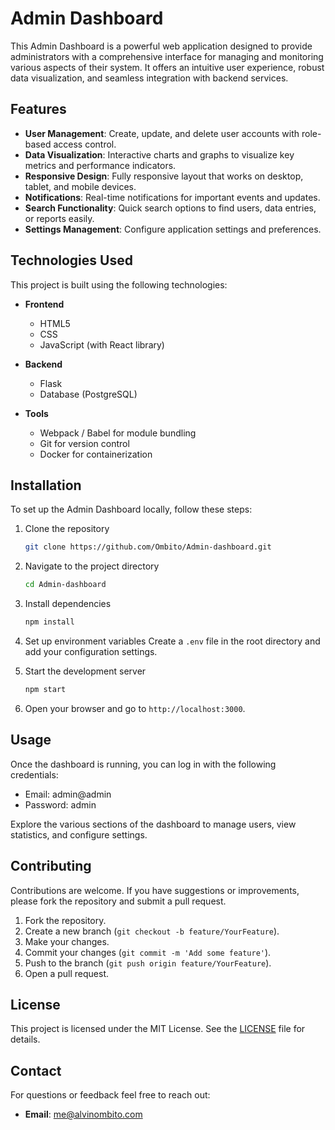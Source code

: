 

# Admin Dashboard


This Admin Dashboard is a powerful web application designed to provide administrators with a comprehensive interface for managing and monitoring various aspects of their system. It offers an intuitive user experience, robust data visualization, and seamless integration with backend services.

## Features

- **User Management**: Create, update, and delete user accounts with role-based access control.
- **Data Visualization**: Interactive charts and graphs to visualize key metrics and performance indicators.
- **Responsive Design**: Fully responsive layout that works on desktop, tablet, and mobile devices.
- **Notifications**: Real-time notifications for important events and updates.
- **Search Functionality**: Quick search options to find users, data entries, or reports easily.
- **Settings Management**: Configure application settings and preferences.
  
## Technologies Used

This project is built using the following technologies:

- **Frontend**
  - HTML5
  - CSS
  - JavaScript (with React library)

- **Backend**
  - Flask
  - Database (PostgreSQL)

- **Tools**
  - Webpack / Babel for module bundling
  - Git for version control
  - Docker for containerization

## Installation

To set up the Admin Dashboard locally, follow these steps:

1. Clone the repository
   ```bash
   git clone https://github.com/Ombito/Admin-dashboard.git
   ```

2. Navigate to the project directory
   ```bash
   cd Admin-dashboard
   ```

3. Install dependencies
   ```bash
   npm install
   ```

4. Set up environment variables
   Create a `.env` file in the root directory and add your configuration settings.

5. Start the development server
   ```bash
   npm start
   ```

6. Open your browser and go to `http://localhost:3000`.

## Usage

Once the dashboard is running, you can log in with the following credentials:

  - Email: admin@admin
  - Password: admin

Explore the various sections of the dashboard to manage users, view statistics, and configure settings.


## Contributing

Contributions are welcome. If you have suggestions or improvements, please fork the repository and submit a pull request. 

1. Fork the repository.
2. Create a new branch (`git checkout -b feature/YourFeature`).
3. Make your changes.
4. Commit your changes (`git commit -m 'Add some feature'`).
5. Push to the branch (`git push origin feature/YourFeature`).
6. Open a pull request.

## License

This project is licensed under the MIT License. See the [LICENSE](LICENSE) file for details.

## Contact

For questions or feedback feel free to reach out:

- **Email**: me@alvinombito.com


